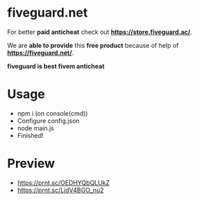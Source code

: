 # fiveguard.net
For better **paid anticheat** check out **https://store.fiveguard.ac/**.

We are **able to provide** this **free product** because of help of **https://fiveguard.net/**.

**fiveguard is best fivem anticheat**

# Usage

+ npm i (on console(cmd))
+ Configure config.json
+ node main.js
+ Finished!

# Preview
+ https://prnt.sc/OEDHYQbQLUkZ
+ https://prnt.sc/LjdV4BGO_nu2
